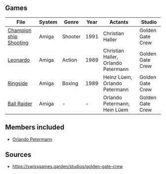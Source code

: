 ## Games
| File                                                      | System | Genre   | Year | Actants                             | Studio           |
| --------------------------------------------------------- | ------ | ------- | ---- | ----------------------------------- | ---------------- |
| [Champion ship Shooting](games/Champion%20ship%20Shooting.md) | Amiga  | Shooter | 1991 | Christian Haller                    | Golden Gate Crew |
| [Leonardo](games/Leonardo.md)                           | Amiga  | Action  | 1989 | Christian Haller, Orlando Petermann | Golden Gate Crew |
| [Ringside](games/Ringside.md)                           | Amiga  | Boxing  | 1989 | Heinz Lüem, Orlando Petermann       | Golden Gate Crew |
| [Ball Raider](games/Ball%20Raider.md)                     | Amiga  | \-      | \-   | Orlando Petermann, Hein Lüem        | Golden Gate Crew |

## Members included
- [Orlando Petermann](actants/Orlando%20Petermann.md)

## Sources
- https://swissgames.garden/studios/golden-gate-crew